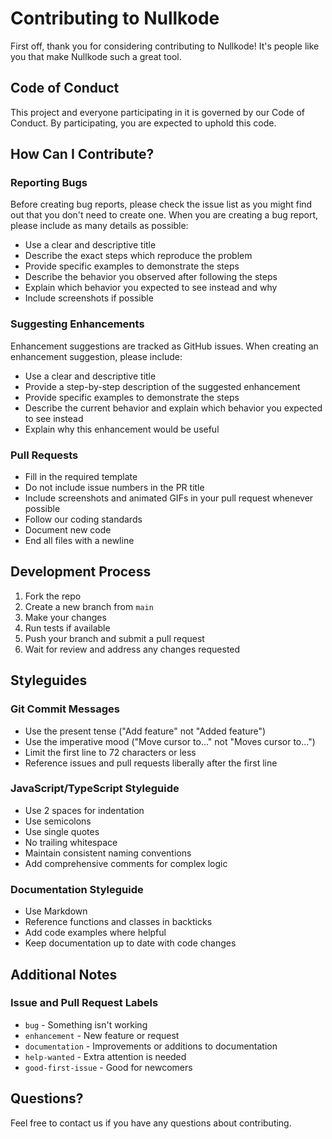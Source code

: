 # Contributing to Nullkode

First off, thank you for considering contributing to Nullkode! It's people like you that make Nullkode such a great tool.

## Code of Conduct

This project and everyone participating in it is governed by our Code of Conduct. By participating, you are expected to uphold this code.

## How Can I Contribute?

### Reporting Bugs

Before creating bug reports, please check the issue list as you might find out that you don't need to create one. When you are creating a bug report, please include as many details as possible:

* Use a clear and descriptive title
* Describe the exact steps which reproduce the problem
* Provide specific examples to demonstrate the steps
* Describe the behavior you observed after following the steps
* Explain which behavior you expected to see instead and why
* Include screenshots if possible

### Suggesting Enhancements

Enhancement suggestions are tracked as GitHub issues. When creating an enhancement suggestion, please include:

* Use a clear and descriptive title
* Provide a step-by-step description of the suggested enhancement
* Provide specific examples to demonstrate the steps
* Describe the current behavior and explain which behavior you expected to see instead
* Explain why this enhancement would be useful

### Pull Requests

* Fill in the required template
* Do not include issue numbers in the PR title
* Include screenshots and animated GIFs in your pull request whenever possible
* Follow our coding standards
* Document new code
* End all files with a newline

## Development Process

1. Fork the repo
2. Create a new branch from `main`
3. Make your changes
4. Run tests if available
5. Push your branch and submit a pull request
6. Wait for review and address any changes requested

## Styleguides

### Git Commit Messages

* Use the present tense ("Add feature" not "Added feature")
* Use the imperative mood ("Move cursor to..." not "Moves cursor to...")
* Limit the first line to 72 characters or less
* Reference issues and pull requests liberally after the first line

### JavaScript/TypeScript Styleguide

* Use 2 spaces for indentation
* Use semicolons
* Use single quotes
* No trailing whitespace
* Maintain consistent naming conventions
* Add comprehensive comments for complex logic

### Documentation Styleguide

* Use Markdown
* Reference functions and classes in backticks
* Add code examples where helpful
* Keep documentation up to date with code changes

## Additional Notes

### Issue and Pull Request Labels

* `bug` - Something isn't working
* `enhancement` - New feature or request
* `documentation` - Improvements or additions to documentation
* `help-wanted` - Extra attention is needed
* `good-first-issue` - Good for newcomers

## Questions?

Feel free to contact us if you have any questions about contributing. 